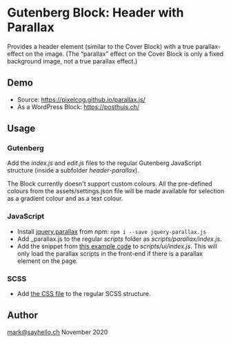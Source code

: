 # Gutenberg Block: Header with Parallax

Provides a header element (similar to the Cover Block) with a true parallax-effect on the image. 
(The “parallax” effect on the Cover Block is only a fixed background image, not a true parallax effect.)

## Demo

* Source: https://pixelcog.github.io/parallax.js/
* As a WordPress Block: https://posthuis.ch/

## Usage

### Gutenberg

Add the _index.js_ and _edit.js_ files to the regular Gutenberg JavaScript structure (inside a subfolder _header-parallax_).

The Block currently doesn't support custom colours. All the pre-defined colours from the assets/settings.json file will be 
made available for selection as a gradient colour and as a text colour.

### JavaScript

- Install [jquery.parallax](https://github.com/pixelcog/parallax.js/) from npm: `npm i --save jquery-parallax.js`
- Add _parallax.js to the regular _scripts_ folder as _scripts/parallax/index.js_.
- Add the snippet from [this example code](./scripts/index.js) to _scripts/ui/index.js_. This will only load the parallax scripts in the front-end if there is a parallax element on the page.

### SCSS

- Add [the CSS file](./_sht-header-parallax.scss) to the regular SCSS structure.

## Author

mark@sayhello.ch November 2020
